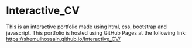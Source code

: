 # Interactive_CV
This is an interactive portfolio made using html, css, bootstrap and javascript.
This portfolio is hosted using GitHub Pages at the following link:
https://shemulhossain.github.io/Interactive_CV/